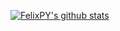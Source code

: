 [![FelixPY's github stats](https://github-readme-stats.vercel.app/api?username=felixpy&show_icons=true&theme=monokai)](https://github.com/felixpy/felixpy)
